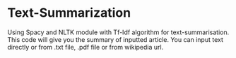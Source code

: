 # Text-Summarization
Using Spacy and NLTK module with Tf-Idf algorithm for text-summarisation. This code will give you the summary of inputted article. You can input text directly or from .txt file, .pdf file or from wikipedia url.
